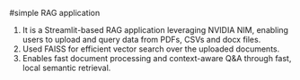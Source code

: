 #simple RAG application

1. It is a Streamlit-based RAG application leveraging NVIDIA NIM, enabling users to upload and query data from PDFs, CSVs and docx files.
2. Used FAISS for efficient vector search over the uploaded documents.
3. Enables fast document processing and context-aware Q&A through fast, local semantic retrieval.
